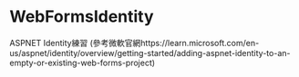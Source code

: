 # WebFormsIdentity
ASPNET Identity練習
(參考微軟官網https://learn.microsoft.com/en-us/aspnet/identity/overview/getting-started/adding-aspnet-identity-to-an-empty-or-existing-web-forms-project)
